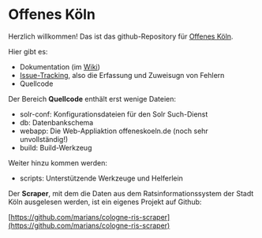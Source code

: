 # Offenes Köln

Herzlich willkommen! Das ist das github-Repository für [Offenes Köln](http://offeneskoeln.de/).

Hier gibt es:

- Dokumentation (im [Wiki](https://github.com/marians/offeneskoeln/wiki))
- [Issue-Tracking](https://github.com/marians/offeneskoeln/issues), also die Erfassung und Zuweisugn von Fehlern
- Quellcode

Der Bereich **Quellcode** enthält erst wenige Dateien:

- solr-conf: Konfigurationsdateien für den Solr Such-Dienst
- db: Datenbankschema
- webapp: Die Web-Appliaktion offeneskoeln.de (noch sehr unvollständig!)
- build: Build-Werkzeug

Weiter hinzu kommen werden:

- scripts: Unterstützende Werkzeuge und Helferlein

Der **Scraper**, mit dem die Daten aus dem Ratsinformationssystem der Stadt Köln ausgelesen werden, ist ein eigenes Projekt auf Github:

[https://github.com/marians/cologne-ris-scraper](https://github.com/marians/cologne-ris-scraper)